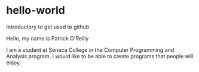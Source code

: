 # hello-world
Introductory to get used to github

Hello, my name is Patrick O'Reilly

I am a student at Seneca College in the Computer Programming and Analysis program.
I would like to be able to create programs that people will enjoy.
